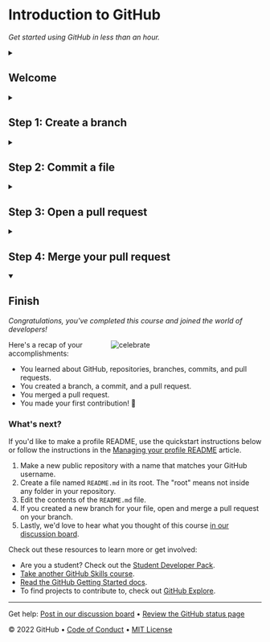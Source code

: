 <!-- 
  <<< Author notes: Header of the course >>> 
  Include a 1280×640 image, course title in sentence case, and a concise description in emphasis.
  In your repository settings: enable template repository, add your 1280×640 social image, auto delete head branches.
  Add your open source license, GitHub uses Creative Commons Attribution 4.0 International.
-->

# Introduction to GitHub

_Get started using GitHub in less than an hour._


<!-- 

  <<< Author notes: Start of the course >>> 
  Include start button, a note about Actions minutes,
  and tell the learner why they should take the course.
  Each step should be wrapped in <details>/<summary>, with an `id` set.
  The start <details> should have `open` as well.
  Do not use quotes on the <details> tag attributes.
-->

<details id=0>
<summary><h2>Welcome</h2></summary>

People use GitHub to build some of the most advanced technologies in the world. Whether you’re visualizing data or building a new game, there’s a whole community and set of tools on GitHub that can help you do it even better. GitHub Skills’ “Introduction to GitHub” course guides you through everything you need to start contributing in less than an hour.

- **Who is this for**: New developers, new GitHub users, and students.
- **What you'll learn**: We'll introduce repositories, branches, commits, and pull requests.
- **What you'll build**: We'll make a short Markdown file you can use as your [profile README](https://docs.github.com/account-and-profile/setting-up-and-managing-your-github-profile/customizing-your-profile/managing-your-profile-readme).
- **Prerequisites**: None. This course is a great introduction for your first day on GitHub.
- **How long**: This course is four steps long and takes less than one hour to complete.

**Course tips:**

* Glossary terms will be _emphasised_ and linked to their definition. 
* This course includes optional video links. Look for the :tv: emoji and follow the link to the video.

## How to start this course

1. Right-click **Start course** and open the link in a new tab.
   <br />[![start-course](https://user-images.githubusercontent.com/1221423/218596841-0645fe1a-4aaf-4f51-9ab3-8aa2d3fdd487.svg)](https://github.com/skills/introduction-to-github/generate)
2. In the new tab, follow the prompts to create a new repository.
   - For owner, choose your personal account or an organization to host the repository.
   - We recommend creating a public repository—private repositories will [use Actions minutes](https://docs.github.com/en/billing/managing-billing-for-github-actions/about-billing-for-github-actions).
   - Name the repository something easy for you to recognize and remember.
   ![Create a new repository](/images/create-new-repository.png)

3. After your new repository is created, wait about 20 seconds, then refresh your new repository page. Follow the step-by-step instructions in the new repository's README. [GitHub Actions](https://docs.github.com/en/actions) will automatically close this welcome and open the first step.

</details>

<!-- 
  <<< Author notes: Step 1 >>> 
  Choose 3-5 steps for your course.
  The first step is always the hardest, so pick something easy!
  Link to docs.github.com for further explanations.
  Encourage users to open new tabs for steps!
-->

<details id=1>
<summary><h2>Step 1: Create a branch</h2></summary>

_Welcome to "Introduction to GitHub"! :wave:_

**What is GitHub?**: GitHub is a collaboration platform that uses _[Git](https://docs.github.com/get-started/quickstart/github-glossary#git)_ for versioning. GitHub is a popular place to share and contribute to [open-source](https://docs.github.com/get-started/quickstart/github-glossary#open-source) software.
<br>:tv: [Video: What is GitHub?](https://www.youtube.com/watch?v=pBy1zgt0XPc)

**What is a repository?**: A _[repository](https://docs.github.com/get-started/quickstart/github-glossary#repository)_ is a project containing files and folders. A repository tracks versions of files and folders. For more information, see "[About repositories](https://docs.github.com/en/repositories/creating-and-managing-repositories/about-repositories)" from GitHub Docs.
<br>:tv: [Video: Exploring a repository](https://www.youtube.com/watch?v=R8OAwrcMlRw)

**What is a branch?**: A _[branch](https://docs.github.com/en/get-started/quickstart/github-glossary#branch)_ is a parallel version of your repository. By default, your repository has one branch named `main` and it is considered to be the definitive branch.  Creating additional branches allows you to copy the `main` branch of your repository and safely make any changes without disrupting the main project. Many people use branches to work on specific features without affecting any other parts of the project.

Branches allow you to separate your work from the `main` branch. In other words, everyone's work is safe while you contribute. For more information, see "[About branches](https://docs.github.com/en/pull-requests/collaborating-with-pull-requests/proposing-changes-to-your-work-with-pull-requests/about-branches)".
<br>:tv: [Video: Branches](https://www.youtube.com/watch?v=xgQmu81G1yY)

**What is a profile README?**: A _[profile README](https://docs.github.com/account-and-profile/setting-up-and-managing-your-github-profile/customizing-your-profile/managing-your-profile-readme)_ is essentially an "About me" section on your GitHub profile where you can share information about yourself with the community on GitHub.com. GitHub shows your profile README at the top of your profile page. For more information, see "[Managing your profile README](https://docs.github.com/en/account-and-profile/setting-up-and-managing-your-github-profile/customizing-your-profile/managing-your-profile-readme)".

  ![profile-readme-example](/images/profile-readme-example.png)


### :keyboard: Activity: Your first branch

1. Open a new browser tab and navigate to your newly made repository repository. Then, work on the steps in your second tab while you read the instructions in this tab.
2. Navigate to the **< > Code** tab in the header menu of your repository.
  ![code-tab](/images/code-tab.png)

3. Click on the **main** branch drop-down.<br>
  ![main-branch-dropdown](/images/main-branch-dropdown.png)
  
4. In the field, enter a name for your branch: `my-first-branch`.
5. Click **Create branch: my-first-branch** to create your branch.

  ![create-branch-button](/images/create-branch-button.png)
  
The branch will automatically switch to the one you have just created. The **main** branch drop-down bar will reflect your new branch and display the new branch name.

6. Move on to Step 2!<br>

   **Note**: If you made a public repository, and want to confirm you correctly set up your first branch, wait about 20 seconds then refresh this page (the one you're following instructions from). [GitHub Actions](https://docs.github.com/en/actions) will automatically close this step and open the next one.

</details>

<!-- 
  <<< Author notes: Step 2 >>>
  Start this step by acknowledging the previous step.
  Define terms and link to docs.github.com.
-->

<details id=2>
<summary><h2>Step 2: Commit a file</h2></summary>

_You created a branch! :tada:_

Creating a branch allows you to edit your project without changing the `main` branch. Now that you have a branch, it’s time to create a file and make your first commit!

**What is a commit?**: A [commit](https://docs.github.com/pull-requests/committing-changes-to-your-project/creating-and-editing-commits/about-commits) is a set of changes to the files and folders in your project. A commit exists in a branch. For more information, see "[About commits](https://docs.github.com/en/pull-requests/committing-changes-to-your-project/creating-and-editing-commits/about-commits)".

### :keyboard: Activity: Your first commit

The following steps will guide you through the process of committing a change on GitHub. A commit records changes in renaming, changing content within, creating a new file, and any other changes made to your project. For this exercise, committing a change requires first adding a new file to your new branch. 

1. On the **< > Code** tab in the header menu of your repository, make sure you're on your new branch `my-first-branch`.
2. Select the **Add file** drop-down and click **Create new file**.<br>
   ![create new file option](/images/create-new-file.png)
3. In the **Name your file...** field, enter `PROFILE.md`.

**Note:** `.md` is a file extension that creates a Markdown file. You can learn more about Markdown by visiting "[Basic writing and formatting syntax](https://docs.github.com/en/get-started/writing-on-github/getting-started-with-writing-and-formatting-on-github/basic-writing-and-formatting-syntax)" in our docs or by taking the "[Communicating using Markdown](https://github.com/skills/communicate-using-markdown)" Skills course.

4. In the **Edit new file** area, copy the following content to your file:
   ```
   Welcome to my GitHub profile!
   ```
   <img alt="profile.md file screenshot" src="/images/my-profile-file.png"/>
5. For commits, you can enter a short commit message that describes what changes you made. This message helps others know what's included in your commit. GitHub offers a simple default message, but let's change it slightly for practice. First, enter `Add PROFILE.md` in the first text-entry field below **Commit new file** at the bottom of the page. Then, if you want to confirm what your screen should look like, expand the dropdown below.
   <details>
   <summary> Expand to see the screenshot.</summary>
   <img alt="screenshot of adding a new file with a commit message" src="/images/commit-full-screen.png" />
   </details>
6. In this lesson, we'll ignore the other fields and click **Commit new file**.
7. Move on to Step 3! <br>

   **Note**: Like before, you can wait about 20 seconds, then refresh this page (the one you're following instructions from) and [GitHub Actions](https://docs.github.com/en/actions) will automatically close this step and open the next one.

</details>

<!-- 
  <<< Author notes: Step 3 >>> 
  Just a historic note: the previous version of this step forced the learner
  to write a pull request description,
  checked that `main` was the receiving branch,
  and that the file was named correctly.
-->

<details id=3>
<summary><h2>Step 3: Open a pull request</h2></summary>

_Nice work making that commit! :sparkles:_

Now that you have made a change to the project and created a commit, it’s time to share your proposed change through a pull request!

**What is a pull request?**: Collaboration happens on a _[pull request](https://docs.github.com/en/get-started/quickstart/github-glossary#pull-request)_. The pull request shows the changes in your branch to other people and allows people to accept, reject, or suggest additional changes to your branch. In a side by side comparison, this pull request is going to keep the changes you just made on your branch and propose applying them to the `main` project branch. For more information about pull requests, see "[About pull requests](https://docs.github.com/en/pull-requests/collaborating-with-pull-requests/proposing-changes-to-your-work-with-pull-requests/about-pull-requests)" or watch the video linked below.
<br>:tv: [Video: Introduction to pull requests](https://youtu.be/kJr-PIfLDl4)

### :keyboard: Activity: Create a pull request

You may have noticed after your commit that a message displayed indicating your recent push to your branch and providing a button that says **Compare & pull request**.

![screenshot of message and button](/images/compare-and-pull-request.png)

To create a pull request automatically, click **Compare & pull request**, and then skip to step 6 below. If you don't click the button, the instructions below walk you through manually setting up the pull request.

1. Click on the **Pull requests** tab in the header menu of your repository.
2. Click **New pull request**.
3. In the **base:** dropdown, make sure **main** is selected.
4. Select the **compare:** dropdown, and click `my-first-branch`. <br>
   <img alt="screenshot showing both branch selections" src="/images/pull-request-branches.png"/>
5. Click **Create pull request**.
6. Enter a title for your pull request. By default, the title will automatically be the name of your branch. For this exercise, let's edit the field to say `Add my first file`.
7. The next field helps you provide a description of the changes you made. Here, you can add a description of what you’ve accomplished so far. As a reminder, you have: created a new branch, created a file, and made a commit. <br>
   <img alt="screenshot showing pull request" src="/images/Pull-request-description.png"/>
8. Click **Create pull request**. You will automatically be navigated to your new pull request.
9. Move on to Step 4! <br>

   **Note**: Like before, you can wait about 20 seconds, then refresh this page (the one you're following instructions from) and [GitHub Actions](https://docs.github.com/en/actions) will automatically close this step and open the next one. As a perk, you may see evidence of GitHub Actions running on the tab with the pull request opened! The image below shows a line you might see on your pull request after the Action finishes running.<br>
   <img alt="screenshot of an example of an actions line" src="/images/Actions-to-step-4.png"/>

</details>

<!-- 
  <<< Author notes: Step 4 >>> 
  Just a historic note: The previous version of this step required responding
  to a pull request review before merging. The previous version also handled
  if users accidentally closed without merging.
-->

<details id=4>
<summary><h2>Step 4: Merge your pull request</h2></summary>

_Nicely done! :sunglasses:_

You successfully created a pull request. You can now merge your pull request.

**What is a merge?**: A _[merge](https://docs.github.com/en/get-started/quickstart/github-glossary#merge)_ adds the changes in your pull request and branch into the `main` branch. For more information about merges, see "[Merging a pull request](https://docs.github.com/en/pull-requests/collaborating-with-pull-requests/incorporating-changes-from-a-pull-request/merging-a-pull-request)" or watch the video linked below.
<br>:tv: [Video: Understanding the GitHub flow](https://www.youtube.com/watch?v=PBI2Rz-ZOxU)

As noted in the previous step, you may have seen evidence of GitHub Actions running which automatically progresses your instructions to the next step. You'll have to wait for it to finish before you can merge your pull request. It will be ready when the merge pull request button is green.

![screenshot of green merge pull request button](/images/Green-merge-pull-request.png)
### :keyboard: Activity: Merge the pull request

1. Click **Merge pull request**.
1. Click **Confirm merge**.
1. Once your branch has been merged, you don't need it anymore. To delete this branch, click **Delete branch**.<br>
   <img alt="screenshot showing delete branch button" src="/images/delete-branch.png"/>
2. Check out the **Finish** step to see what you can learn next!<br>
   **Note**: Like before, you can wait about 20 seconds, then refresh this page (the one you're following instructions from) and [GitHub Actions](https://docs.github.com/en/actions) will automatically close this step and open the next one.

</details>

<!-- 
  <<< Author notes: Finish >>> 
  Review what we learned, ask for feedback, provide next steps.
-->

<details id=X open>
<summary><h2>Finish</h2></summary>

_Congratulations, you've completed this course and joined the world of developers!_

<img src=https://octodex.github.com/images/collabocats.jpg alt=celebrate width=300 align=right>

Here's a recap of your accomplishments:

- You learned about GitHub, repositories, branches, commits, and pull requests.
- You created a branch, a commit, and a pull request.
- You merged a pull request.
- You made your first contribution! :tada:

### What's next?

  If you'd like to make a profile README, use the quickstart instructions below or follow the instructions in the [Managing your profile README](https://docs.github.com/account-and-profile/setting-up-and-managing-your-github-profile/customizing-your-profile/managing-your-profile-readme) article.
  1. Make a new public repository with a name that matches your GitHub username.
  2. Create a file named `README.md` in its root. The "root" means not inside any folder in your repository.
  3. Edit the contents of the `README.md` file.
  4. If you created a new branch for your file, open and merge a pull request on your branch.
  6. Lastly, we'd love to hear what you thought of this course [in our discussion board](https://github.com/skills/.github/discussions).

Check out these resources to learn more or get involved:
- Are you a student? Check out the [Student Developer Pack](https://education.github.com/pack).
- [Take another GitHub Skills course](https://github.com/skills).
- [Read the GitHub Getting Started docs](https://docs.github.com/en/get-started).
- To find projects to contribute to, check out [GitHub Explore](https://github.com/explore).

</details>

<!--
  <<< Author notes: Footer >>>
  Add a link to get support, GitHub status page, code of conduct, license link.
-->

---

Get help: [Post in our discussion board](https://github.com/skills/.github/discussions) &bull; [Review the GitHub status page](https://www.githubstatus.com/)

&copy; 2022 GitHub &bull; [Code of Conduct](https://www.contributor-covenant.org/version/2/1/code_of_conduct/code_of_conduct.md) &bull; [MIT License](https://gh.io/mit)
